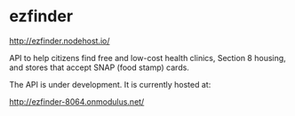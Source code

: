 ezfinder
========

http://ezfinder.nodehost.io/

API to help citizens find free and low-cost health clinics, Section 8 housing, and stores that accept SNAP (food stamp) cards.

The API is under development. It is currently hosted at:

http://ezfinder-8064.onmodulus.net/

